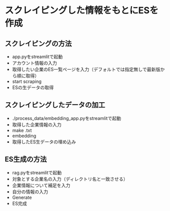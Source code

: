 # スクレイピングした情報をもとにESを作成  
## スクレイピングの方法  
- app.pyをstreamlitで起動
- アカウント情報の入力
- 取得したい企業のES一覧ページを入力（デフォルトでは指定無しで最新版から順に取得）
- start scraping
- ESの生データの取得

## スクレイピングしたデータの加工
- ./process_data/embedding_app.pyをstreamlitで起動
- 取得した企業情報の入力
- make .txt
- embedding
- 取得したES生データの埋め込み

## ES生成の方法
- rag.pyをstreamlitで起動
- 対象とする企業名の入力（ディレクトリ名と一致させる）
- 企業情報について補足を入力
- 自分の情報の入力
- Generate
- ES完成
